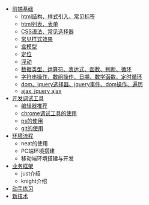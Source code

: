 * [前端基础](fe-base/index.md)
	* [html结构、样式引入、常见标签](fe-base/html1.md)
	* [html列表、表单](fe-base/html2.md)
	* [CSS语法、常见选择器](fe-base/css1.md)
	* [常见样式效果](fe-base/css2.md)
	* [盒模型](fe-base/css3.md)
	* [定位](fe-base/css4.md)
	* [浮动](fe-base/css5.md)
	* [数据类型、运算符、表达式、函数、判断、循环](fe-base/js1.md)
	* [字符串操作，数组操作、日期、数学函数、定时循环](fe-base/js2.md)
	* [dom、jquery选择器、jquery事件、dom操作、遍历](fe-base/js3.md)
	* [ajax, jquery ajax](fe-base/js4.md)
* [开发调试工具](dev-debug/index.md)
	* [编辑器推荐](dev-debug/编辑器推荐.md)
	* [chrome调试工具的使用](dev-debug/chrome调试工具的使用.md)
	* [ps的使用](dev-debug/ps的使用.md)
	* [git的使用](dev-debug/git的使用.md)
* [环境流程](env-flow/index.md)
	* neat的使用
	* PC端环境搭建
	* 移动端环境搭建与开发
* [业务框架](biz-frame/index.md)
	* just介绍
	* knight介绍
* [动手练习]()
* [新技术]()


